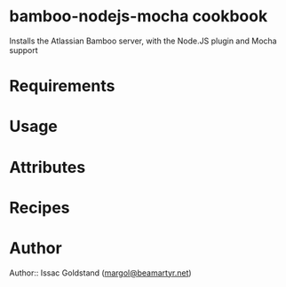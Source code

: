 # bamboo-nodejs-mocha cookbook

Installs the Atlassian Bamboo server, with the Node.JS plugin and Mocha support

# Requirements

# Usage

# Attributes

# Recipes

# Author

Author:: Issac Goldstand (margol@beamartyr.net)
